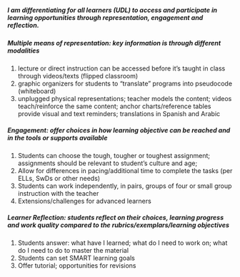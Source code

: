 ##### I am differentiating for all learners (UDL) to access and participate in learning opportunities through representation, engagement and reflection.
##### Multiple means of representation:  key information is through different modalities
1. lecture or direct instruction can be accessed  before it’s taught in class through videos/texts (flipped classroom)
2. graphic organizers for students to “translate” programs into pseudocode (whiteboard)
3. unplugged physical representations; teacher models the content; videos teach/reinforce the same content; anchor charts/reference tables provide visual and text reminders; translations in Spanish and Arabic
##### Engagement:  offer choices in how learning objective can be reached and in the tools or supports available
1. Students can choose the tough, tougher or toughest assignment;   assignments should be relevant to student’s culture and age;  
2. Allow for differences in pacing/additional time to complete the tasks  (per ELLs, SwDs or other needs)
3. Students can work independently, in pairs, groups of four or small group instruction with the teacher
4. Extensions/challenges for advanced learners
##### Learner Reflection:  students reflect on their choices, learning progress and work quality compared to the rubrics/exemplars/learning objectives
1. Students answer:  what have I learned; what do I need to work on; what do I need to do to master the material
2. Students can set SMART learning goals
3. Offer tutorial; opportunities for revisions
